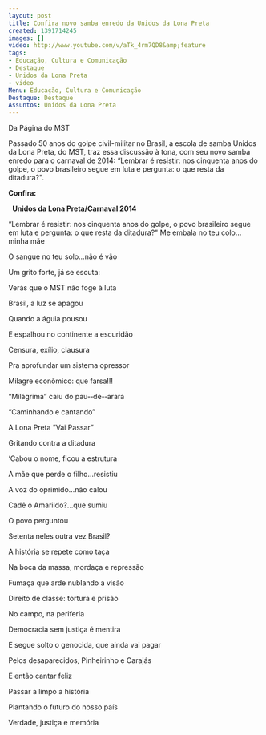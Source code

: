 ```yaml
---
layout: post
title: Confira novo samba enredo da Unidos da Lona Preta
created: 1391714245
images: []
video: http://www.youtube.com/v/aTk_4rm7QD8&amp;feature
tags:
- Educação, Cultura e Comunicação
- Destaque
- Unidos da Lona Preta
- video
Menu: Educação, Cultura e Comunicação
Destaque: Destaque
Assuntos: Unidos da Lona Preta
---
```



Da Página do MST


Passado 50 anos do golpe civil-militar no Brasil, a escola de samba Unidos da Lona Preta, do MST, traz essa discussão à tona, com seu novo samba enredo para o carnaval de 2014: “Lembrar é resistir: nos cinquenta anos do golpe, o povo brasileiro segue em luta e pergunta: o que resta da ditadura?".

**Confira:**

 
**Unidos da Lona Preta/Carnaval 2014**



“Lembrar é resistir: nos cinquenta anos do golpe, o povo brasileiro segue em luta e pergunta: o que resta da ditadura?"
Me embala no teu colo…minha mãe

O sangue no teu solo…não é vão

Um grito forte, já se escuta:

Verás que o MST não foge à luta


Brasil, a luz se apagou

Quando a águia pousou

E espalhou no continente a escuridão

Censura, exílio, clausura

Pra aprofundar um sistema opressor

Milagre econômico: que farsa!!!

“Milágrima” caiu do pau-­‐de-­‐arara

“Caminhando e cantando”

A Lona Preta ”Vai Passar”

Gritando contra a ditadura

‘Cabou o nome, ficou a estrutura


A mãe que perde o filho…resistiu

A voz do oprimido…não calou

Cadê o Amarildo?…que sumiu

O povo perguntou


Setenta neles outra vez Brasil?

A história se repete como taça

Na boca da massa, mordaça e repressão

Fumaça que arde nublando a visão

Direito de classe: tortura e prisão

No campo, na periferia

Democracia sem justiça é mentira

E segue solto o genocida, que ainda vai pagar

Pelos desaparecidos, Pinheirinho e Carajás


E então cantar feliz

Passar a limpo a história

Plantando o futuro do nosso país

Verdade, justiça e memória
 
 
